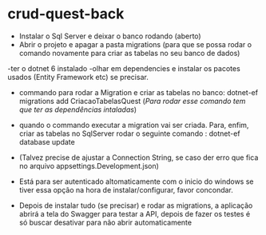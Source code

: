 # crud-quest-back

- Instalar o Sql Server e deixar o banco rodando (aberto)
- Abrir o projeto e apagar a pasta migrations (para que se possa rodar o comando novamente para criar as tabelas no seu banco de dados)

-ter o dotnet 6 instalado
-olhar em dependencies e instalar os pacotes usados (Entity Framework etc) se precisar.

- commando para rodar a Migration e criar as tabelas no banco:  dotnet-ef migrations add CriacaoTabelasQuest (*Para rodar esse comando tem que ter as dependências intaladas*)
- quando o commando executar a migration vai ser criada.
   Para, enfim, criar as tabelas no SqlServer rodar o seguinte comando : dotnet-ef database update 

- (Talvez precise de ajustar a Connection String, se caso der erro que fica no arquivo appsettings.Development.json)
- Está para ser autenticado altomaticamente com o inicio do windows se tiver essa opção na hora de instalar/configurar, favor concondar.

- Depois de instalar tudo (se precisar) e rodar as migrations, a aplicação abrirá a tela do Swagger para testar a API, depois de fazer os testes é só buscar desativar para não abrir automaticamente




